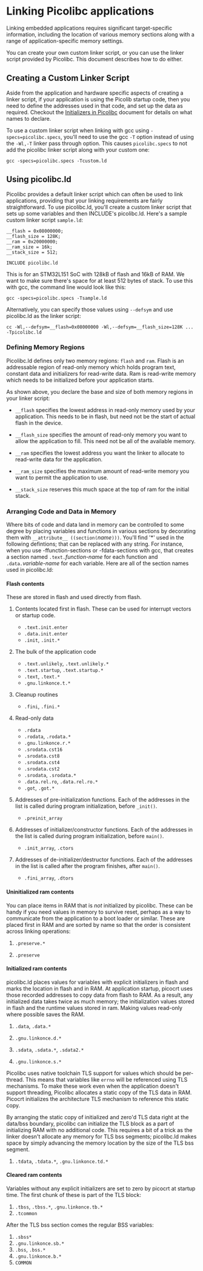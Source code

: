 # Linking Picolibc applications

Linking embedded applications requires significant target-specific
information, including the location of various memory sections along with
a range of application-specific memory settings.

You can create your own custom linker script, or you can use the
linker script provided by Picolibc. This document describes how to do
either.

## Creating a Custom Linker Script

Aside from the application and hardware specific aspects of creating a
linker script, if your application is using the Picolib startup code,
then you need to define the addresses used in that code, and set up
the data as required. Checkout the [Initializers in Picolibc](init.md) document
for details on what names to declare.

To use a custom linker script when linking with gcc using
`-specs=picolibc.specs`, you'll need to use the gcc `-T` option
instead of using the `-Wl,-T` linker pass through option. This causes
`picolibc.specs` to not add the picolibc linker script along with your
custom one:

	gcc -specs=picolibc.specs -Tcustom.ld

## Using picolibc.ld

Picolibc provides a default linker script which can often be used to
link applications, providing that your linking requirements are fairly
straightforward. To use picolibc.ld, you'll create a custom linker
script that sets up some variables and then INCLUDE's
picolibc.ld. Here's a sample custom linker script `sample.ld`:

	__flash = 0x08000000;
	__flash_size = 128K;
	__ram = 0x20000000;
	__ram_size = 16k;
	__stack_size = 512;

	INCLUDE picolibc.ld

This is for an STM32L151 SoC with 128kB of flash and 16kB of RAM. We
want to make sure there's space for at least 512 bytes of stack. To use
this with gcc, the command line would look like this:

	gcc -specs=picolibc.specs -Tsample.ld

Alternatively, you can specify those values using `--defsym` and use
picolibc.ld as the linker script:

	cc -Wl,--defsym=__flash=0x08000000 -Wl,--defsym=__flash_size=128K ... -Tpicolibc.ld

### Defining Memory Regions

Picolibc.ld defines only two memory regions: `flash` and `ram`. Flash
is an addressable region of read-only memory which holds program text,
constant data and initializers for read-write data. Ram is read-write
memory which needs to be initialized before your application starts.

As shown above, you declare the base and size of both memory regions
in your linker script:

 * `__flash` specifies the lowest address in read-only memory used by
   your application. This needs to be in flash, but need not be the
   start of actual flash in the device.

 * `__flash_size` specifies the amount of read-only memory you want to
   allow the application to fill. This need not be all of the
   available memory.

 * `__ram` specifies the lowest address you want the linker to
   allocate to read-write data for the application.

 * `__ram_size` specifies the maximum amount of read-write memory you
   want to permit the application to use.

 * `__stack_size` reserves this much space at the top of ram for the
   initial stack.
   
### Arranging Code and Data in Memory

Where bits of code and data land in memory can be controlled to some
degree by placing variables and functions in various sections by
decorating them with `__attribute__ ((section(`*name*`)))`. You'll
find '*' used in the following defintions; that can be replaced with
any string. For instance, when you use -ffunction-sections or
-fdata-sections with gcc, that creates a section named
`.text.`*function-name* for each function and `.data.`*variable-name*
for each variable. Here are all of the section names used in
picolibc.ld:

#### Flash contents

These are stored in flash and used directly from flash.

 1. Contents located first in flash. These can be used for interrupt
    vectors or startup code.

    * `.text.init.enter`
    * `.data.init.enter`
    * `.init`, `.init.*`

 2. The bulk of the application code

    * `.text.unlikely`, `.text.unlikely.*`
    * `.text.startup`, `.text.startup.*`
    * `.text`, `.text.*`
    * `.gnu.linkonce.t.*`

 3. Cleanup routines

    * `.fini`, `.fini.*`

 4. Read-only data

    * `.rdata`
    * `.rodata`, `.rodata.*`
    * `.gnu.linkonce.r.*`
    * `.srodata.cst16`
    * `.srodata.cst8`
    * `.srodata.cst4`
    * `.srodata.cst2`
    * `.srodata`,  `.srodata.*`
    * `.data.rel.ro`, `.data.rel.ro.*`
    * `.got`, `.got.*`

 5. Addresses of pre-initialization functions. Each of the addresses
    in the list is called during program initialization, before
    `_init()`.

    * `.preinit_array`

 6. Addresses of initializer/constructor functions. Each of the
    addresses in the list is called during program initialization,
    before `main()`.

    * `.init_array`, `.ctors`

 7. Addresses of de-initializer/destructor functions. Each of the
    addresses in the list is called after the program finishes, after
    `main()`.

    * `.fini_array`, `.dtors`

#### Uninitialized ram contents

You can place items in RAM that is *not* initialized by
picolibc. These can be handy if you need values in memory to survive
reset, perhaps as a way to communicate from the application to a boot
loader or similar. These are placed first in RAM and are sorted by
name so that the order is consistent across linking operations:

 1. `.preserve.*`

 2. `.preserve`

#### Initialized ram contents

picolibc.ld places values for variables with explicit initializers in
flash and marks the location in flash and in RAM. At application
startup, picocrt uses those recorded addresses to copy data from flash
to RAM. As a result, any initialized data takes twice as much memory;
the initialization values stored in flash and the runtime values
stored in ram. Making values read-only where possible saves the RAM.

 1) `.data`, `.data.*`

 2) `.gnu.linkonce.d.*`

 3) `.sdata`, `.sdata.*`, `.sdata2.*`

 4) `.gnu.linkonce.s.*`
 
Picolibc uses native toolchain TLS support for values which should be
per-thread. This means that variables like `errno` will be referenced
using TLS mechanisms. To make these work even when the application
doesn't support threading, Picolibc allocates a static copy of the TLS
data in RAM. Picocrt initializes the architecture TLS mechanism to
reference this static copy.

By arranging the static copy of initialized and zero'd TLS data right
at the data/bss boundary, picolibc can initialize the TLS block as a
part of initializing RAM with no additional code. This requires a bit
of a trick as the linker doesn't allocate any memory for TLS bss
segments; picolibc.ld makes space by simply advancing the memory
location by the size of the TLS bss segment.

 1) `.tdata`, `.tdata.*`, `.gnu.linkonce.td.*`

#### Cleared ram contents

Variables without any explicit initializers are set to zero by picocrt
at startup time. The first chunk of these is part of the TLS block:

 1) `.tbss`, `.tbss.*`, `.gnu.linkonce.tb.*`
 2) `.tcommon`

After the TLS bss section comes the regular BSS variables:

 1) `.sbss*`
 2) `.gnu.linkonce.sb.*`
 3) `.bss`, `.bss.*`
 4) `.gnu.linkonce.b.*`
 5) `COMMON`

